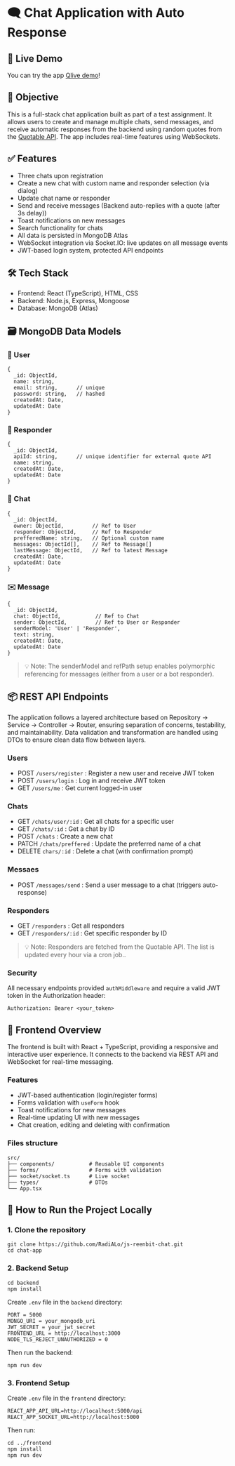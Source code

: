 # 🗨️ Chat Application with Auto Response

## 🔗 Live Demo
You can try the app [Qlive demo](https://js-reenbit-chat.onrender.com)!

## 📌 Objective

This is a full-stack chat application built as part of a test assignment. It allows users to create and manage multiple chats, send messages, and receive automatic responses from the backend using random quotes from the [Quotable API](https://api.quotable.io). The app includes real-time features using WebSockets.


## ✅ Features

- Three chats upon registration
- Create a new chat with custom name and responder selection (via dialog)
- Update chat name or responder
- Send and receive messages (Backend auto-replies with a quote (after 3s delay))
- Toast notifications on new messages
- Search functionality for chats
- All data is persisted in MongoDB Atlas
- WebSocket integration via Socket.IO: live updates on all message events
- JWT-based login system, protected API endpoints

## 🛠️ Tech Stack

- Frontend: React (TypeScript), HTML, CSS
- Backend: Node.js, Express, Mongoose
- Database: MongoDB (Atlas)

## 🗃️ MongoDB Data Models

### 👤 User

```
{
  _id: ObjectId,
  name: string,
  email: string,      // unique
  password: string,   // hashed
  createdAt: Date,
  updatedAt: Date
}

```

### 🤖 Responder

```
{
  _id: ObjectId,
  apiId: string,      // unique identifier for external quote API
  name: string,
  createdAt: Date,
  updatedAt: Date
}
```

### 💬 Chat

```
{
  _id: ObjectId,
  owner: ObjectId,         // Ref to User
  responder: ObjectId,     // Ref to Responder
  prefferedName: string,   // Optional custom name
  messages: ObjectId[],    // Ref to Message[]
  lastMessage: ObjectId,   // Ref to latest Message
  createdAt: Date,
  updatedAt: Date
}
```

### ✉️ Message

```
{
  _id: ObjectId,
  chat: ObjectId,           // Ref to Chat
  sender: ObjectId,         // Ref to User or Responder
  senderModel: 'User' | 'Responder',
  text: string,
  createdAt: Date,
  updatedAt: Date
}
```
> 💡 Note: The senderModel and refPath setup enables polymorphic referencing for messages (either from a user or a bot responder).

## 📦 REST API Endpoints

The application follows a layered architecture based on Repository → Service → Controller → Router, ensuring separation of concerns, testability, and maintainability. Data validation and transformation are handled using DTOs to ensure clean data flow between layers.

### Users
- POST `/users/register` : Register a new user and receive JWT token
- POST `/users/login` : Log in and receive JWT token
- GET `/users/me` : Get current logged-in user

### Chats
- GET `/chats/user/:id` : Get all chats for a specific user
- GET `/chats/:id` : Get a chat by ID
- POST `/chats` : Create a new chat
- PATCH `/chats/preffered` : Update the preferred name of a chat
- DELETE `chars/:id` : Delete a chat (with confirmation prompt)

### Messaes
- POST `/messages/send` : Send a user message to a chat (triggers auto-response)

### Responders
- GET `/responders` : Get all responders
- GET `/responders/:id` : Get specific responder by ID
> 💡 Note: Responders are fetched from the Quotable API. The list is updated every hour via a cron job..

### Security
All necessary endpoints provided `authMiddleware` and require a valid JWT token in the Authorization header:
```
Authorization: Bearer <your_token>
```

## 🧩 Frontend Overview
The frontend is built with React + TypeScript, providing a responsive and interactive user experience. It connects to the backend via REST API and WebSocket for real-time messaging.

### Features
- JWT-based authentication (login/register forms)
- Forms validation with `useForm` hook
- Toast notifications for new messages
- Real-time updating UI with new messages
- Chat creation, editing and deleting with confirmation

### Files structure
```
src/
├── components/           # Reusable UI components
├── forms/                # Forms with validation
├── socket/socket.ts      # Live socket
├── types/                # DTOs
└── App.tsx
```

## 🧪 How to Run the Project Locally

### 1. Clone the repository

```
git clone https://github.com/RadiALo/js-reenbit-chat.git
cd chat-app
```

### 2. Backend Setup

```
cd backend
npm install
```

Create `.env` file in the `backend` directory:
```
PORT = 5000
MONGO_URI = your_mongodb_uri
JWT_SECRET = your_jwt_secret
FRONTEND_URL = http://localhost:3000
NODE_TLS_REJECT_UNAUTHORIZED = 0
```

Then run the backend:
```
npm run dev
```

### 3. Frontend Setup

Create `.env` file in the `frontend` directory:
```
REACT_APP_API_URL=http://localhost:5000/api
REACT_APP_SOCKET_URL=http://localhost:5000
```

Then run:
```
cd ../frontend
npm install
npm run dev
```